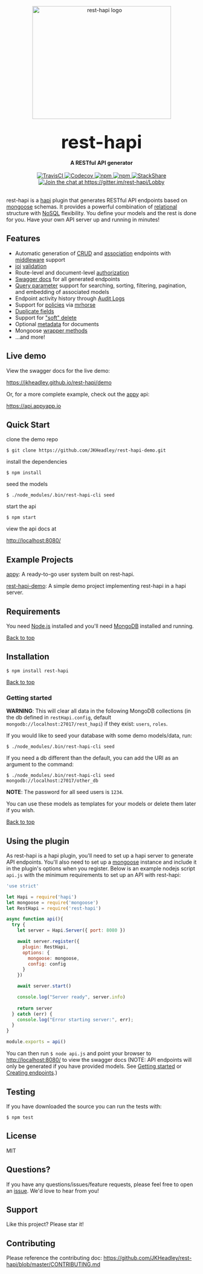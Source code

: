 <p align="center"><a href="https://jkheadley.github.io/rest-hapi/" target="_blank" rel="noopener noreferrer"><img width="367" height="298" src="https://user-images.githubusercontent.com/12631935/41144156-931d244c-6ac1-11e8-86e5-24fd5fcda8ec.png" alt="rest-hapi logo"></a></p>

<br />

<div align="center">
  <strong style=font-size:48px>rest-hapi</strong>
</div>

<br />

<div align="center">
  <strong>A RESTful API generator</strong>
</div>

<br />

<div align="center">
  <a href="https://travis-ci.org/JKHeadley/rest-hapi">
    <img alt="TravisCI" src="https://img.shields.io/travis/JKHeadley/rest-hapi.svg?style=flat-square">
  </a>
  <a href="https://codecov.io/gh/JKHeadley/rest-hapi">
    <img alt="Codecov" src="https://img.shields.io/codecov/c/github/JKHeadley/rest-hapi.svg?style=flat-square">
  </a>
  <a href="https://www.npmjs.com/package/rest-hapi">
    <img alt="npm" src="https://img.shields.io/npm/dt/rest-hapi.svg?style=flat-square">
  </a>
  <a href="https://www.npmjs.com/package/rest-hapi">
    <img alt="npm" src="https://img.shields.io/npm/v/rest-hapi.svg?style=flat-square">
  </a>
  <a href="https://www.npmjs.com/package/rest-hapi">
    <img alt="StackShare" src="https://img.shields.io/badge/tech-stack-0690fa.svg?style=flat-square">
  </a>
  <a href="https://gitter.im/rest-hapi/Lobby">
    <img alt="Join the chat at https://gitter.im/rest-hapi/Lobby" src="https://badges.gitter.im/rest-hapi/Lobby.svg?style=flat-square">
  </a>
</div>

<br />

rest-hapi is a [hapi](https://hapijs.com/) plugin that generates RESTful API endpoints based on [mongoose](http://mongoosejs.com/) schemas. It provides a powerful combination of [relational](https://jkheadley.github.io/rest-hapi/docs/associations.html) structure with [NoSQL](https://jkheadley.github.io/rest-hapi/docs/creating-endpoints.html) flexibility.  You define your models and the rest is done for you.  Have your own API server up and running in minutes!

## Features

* Automatic generation of [CRUD](https://jkheadley.github.io/rest-hapi/docs/creating-endpoints.html) and [association](https://jkheadley.github.io/rest-hapi/docs/associations.html) endpoints with [middleware](https://jkheadley.github.io/rest-hapi/docs/middleware.html) support
* [joi](https://github.com/hapijs/joi) [validation](https://jkheadley.github.io/rest-hapi/docs/validation.html)
* Route-level and document-level [authorization](https://jkheadley.github.io/rest-hapi/docs/authorization.html)
* [Swagger docs](https://jkheadley.github.io/rest-hapi/docs/swagger-documentation.html) for all generated endpoints
* [Query parameter](https://jkheadley.github.io/rest-hapi/docs/querying.html) support for searching, sorting, filtering, pagination, and embedding of associated models
* Endpoint activity history through [Audit Logs](https://jkheadley.github.io/rest-hapi/docs/audit-logs.html)
* Support for [policies](https://jkheadley.github.io/rest-hapi/docs/policies.html) via [mrhorse](https://github.com/mark-bradshaw/mrhorse)
* [Duplicate fields](https://jkheadley.github.io/rest-hapi/docs/duplicate-fields.html)
* Support for ["soft" delete](https://jkheadley.github.io/rest-hapi/docs/soft-delete.html)
* Optional [metadata](https://jkheadley.github.io/rest-hapi/docs/metadata.html) for documents
* Mongoose [wrapper methods](https://jkheadley.github.io/rest-hapi/docs/mongoose-wrapper-methods.html)
* ...and more!

## Live demo

View the swagger docs for the live demo:

https://jkheadley.github.io/rest-hapi/demo

Or, for a more complete example, check out the [appy](https://appyapp.io) api:

https://api.appyapp.io

## Quick Start

clone the demo repo
```
$ git clone https://github.com/JKHeadley/rest-hapi-demo.git
```

install the dependencies
```
$ npm install
```

seed the models
```
$ ./node_modules/.bin/rest-hapi-cli seed
```

start the api
```
$ npm start
```

view the api docs at 

[http://localhost:8080/](http://localhost:8080/)

## Example Projects

[appy](https://github.com/JKHeadley/appy): A ready-to-go user system built on rest-hapi.

[rest-hapi-demo](https://github.com/JKHeadley/rest-hapi-demo): A simple demo project implementing rest-hapi in a hapi server.


## Requirements

You need [Node.js](https://nodejs.org/en/) installed and you'll need [MongoDB](https://docs.mongodb.com/manual/installation/) installed and running.

[Back to top](#readme-contents)

## Installation

```
$ npm install rest-hapi
```

[Back to top](#readme-contents)

### Getting started
**WARNING**: This will clear all data in the following MongoDB collections (in the db defined in ``restHapi.config``, default ``mongodb://localhost:27017/rest_hapi``) if they exist: ``users``, ``roles``.

If you would like to seed your database with some demo models/data, run:

```
$ ./node_modules/.bin/rest-hapi-cli seed
```

If you need a db different than the default, you can add the URI as an argument to the command:

```
$ ./node_modules/.bin/rest-hapi-cli seed mongodb://localhost:27017/other_db
```

**NOTE**: The password for all seed users is ``1234``.

You can use these models as templates for your models or delete them later if you wish.

[Back to top](#readme-contents)

## Using the plugin

As rest-hapi is a hapi plugin, you'll need to set up a hapi server to generate API endpoints.  You'll also need to set up a [mongoose](https://github.com/Automattic/mongoose) instance and include it in the plugin's options when you register. Below is an example nodejs script ``api.js`` with the minimum requirements to set up an API with rest-hapi:

```javascript
'use strict'

let Hapi = require('hapi')
let mongoose = require('mongoose')
let RestHapi = require('rest-hapi')

async function api(){
  try {
    let server = Hapi.Server({ port: 8080 })

    await server.register({
      plugin: RestHapi,
      options: {
        mongoose: mongoose,
        config: config
      }
    })

    await server.start()

    console.log("Server ready", server.info)
    
    return server
  } catch (err) {
    console.log("Error starting server:", err);
  }
}

module.exports = api()
```
You can then run ``$ node api.js`` and point your browser to [http://localhost:8080/](http://localhost:8080/) to view the swagger docs (NOTE: API endpoints will only be generated if you have provided models. See [Getting started](#getting-started) or [Creating endpoints](#creating-endpoints).)

## Testing
If you have downloaded the source you can run the tests with:
```
$ npm test
```

## License
MIT

## Questions?
If you have any questions/issues/feature requests, please feel free to open an [issue](https://github.com/JKHeadley/rest-hapi/issues/new).  We'd love to hear from you!

## Support
Like this project? Please star it! 

## Contributing
Please reference the contributing doc: https://github.com/JKHeadley/rest-hapi/blob/master/CONTRIBUTING.md

